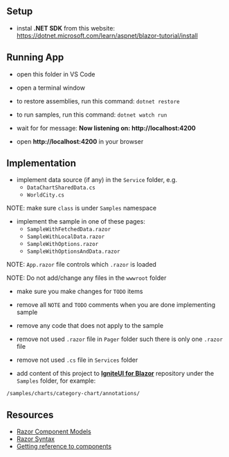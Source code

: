 ## Setup

- instal **.NET SDK** from this website:
https://dotnet.microsoft.com/learn/aspnet/blazor-tutorial/install

## Running App

- open this folder in VS Code

- open a terminal window

- to restore assemblies, run this command:
```dotnet restore```

- to run samples, run this command:
```dotnet watch run```

- wait for for message:
**Now listening on: http://localhost:4200**

- open **http://localhost:4200** in your browser

## Implementation

- implement data source (if any) in the `Service` folder, e.g.
    - `DataChartSharedData.cs`
    - `WorldCity.cs`

NOTE: make sure `class` is under  `Samples` namespace

- implement the sample in one of these pages:
    - `SampleWithFetchedData.razor`
    - `SampleWithLocalData.razor`
    - `SampleWithOptions.razor`
    - `SampleWithOptionsAndData.razor`

NOTE: `App.razor` file controls which `.razor` is loaded

NOTE: Do not add/change any files in the `wwwroot` folder

- make sure you make changes for `TODO` items

- remove all `NOTE` and `TODO` comments when you are done implementing sample

- remove any code that does not apply to the sample

- remove not used `.razor` file in `Pager` folder such there is only one `.razor` file

- remove not used `.cs` file in `Services` folder

- add content of this project to [**IgniteUI for Blazor**](https://github.com/IgniteUI/igniteui-blazor-examples) repository under the `Samples` folder, for example:

`/samples/charts/category-chart/annotations/`

## Resources

- [Razor Component Models](https://www.codemag.com/article/1911052)
- [Razor Syntax](https://docs.microsoft.com/en-us/aspnet/core/blazor/components/?view=aspnetcore-3.1#razor-syntax)
- [Getting reference to components](https://docs.microsoft.com/en-us/aspnet/core/blazor/components/?view=aspnetcore-3.1#capture-references-to-components)
